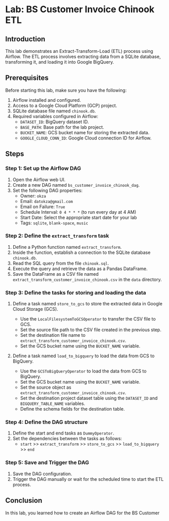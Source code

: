 # Lab: BS Customer Invoice Chinook ETL

## Introduction

This lab demonstrates an Extract-Transform-Load (ETL) process using Airflow. The ETL process involves extracting data from a SQLite database, transforming it, and loading it into Google BigQuery. 

## Prerequisites

Before starting this lab, make sure you have the following:

1. Airflow installed and configured.
2. Access to a Google Cloud Platform (GCP) project.
3. SQLite database file named `chinook.db`.
4. Required variables configured in Airflow:
   - `DATASET_ID`: BigQuery dataset ID.
   - `BASE_PATH`: Base path for the lab project.
   - `BUCKET_NAME`: GCS bucket name for storing the extracted data.
   - `GOOGLE_CLOUD_CONN_ID`: Google Cloud connection ID for Airflow.

## Steps

### Step 1: Set up the Airflow DAG

1. Open the Airflow web UI.
2. Create a new DAG named `bs_customer_invoice_chinook_dag`.
3. Set the following DAG properties:
   - Owner: `okza`
   - Email: `datokza@gmail.com`
   - Email on Failure: `True`
   - Schedule Interval: `0 4 * * *` (to run every day at 4 AM)
   - Start Date: Select the appropriate start date for your lab
   - Tags: `sqlite`, `blank-space`, `music`

### Step 2: Define the `extract_transform` task

1. Define a Python function named `extract_transform`.
2. Inside the function, establish a connection to the SQLite database `chinook.db`.
3. Read the SQL query from the file `chinook.sql`.
4. Execute the query and retrieve the data as a Pandas DataFrame.
5. Save the DataFrame as a CSV file named `extract_transform_customer_invoice_chinook.csv` in the `data` directory.

### Step 3: Define the tasks for storing and loading the data

1. Define a task named `store_to_gcs` to store the extracted data in Google Cloud Storage (GCS).
   - Use the `LocalFilesystemToGCSOperator` to transfer the CSV file to GCS.
   - Set the source file path to the CSV file created in the previous step.
   - Set the destination file name to `extract_transform_customer_invoice_chinook.csv`.
   - Set the GCS bucket name using the `BUCKET_NAME` variable.

2. Define a task named `load_to_bigquery` to load the data from GCS to BigQuery.
   - Use the `GCSToBigQueryOperator` to load the data from GCS to BigQuery.
   - Set the GCS bucket name using the `BUCKET_NAME` variable.
   - Set the source object as `extract_transform_customer_invoice_chinook.csv`.
   - Set the destination project dataset table using the `DATASET_ID` and `BIGQUERY_TABLE_NAME` variables.
   - Define the schema fields for the destination table.

### Step 4: Define the DAG structure

1. Define the start and end tasks as `DummyOperator`.
2. Set the dependencies between the tasks as follows:
   - `start` >> `extract_transform` >> `store_to_gcs` >> `load_to_bigquery` >> `end`

### Step 5: Save and Trigger the DAG

1. Save the DAG configuration.
2. Trigger the DAG manually or wait for the scheduled time to start the ETL process.

## Conclusion

In this lab, you learned how to create an Airflow DAG for the BS Customer
